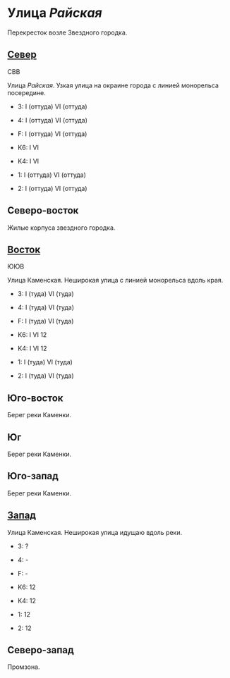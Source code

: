 # Улица *Райская*

Перекресток возле Звездного городка.

## [Север](./10630005.md)

СВВ

Улица *Райская*.
Узкая улица на окраине города с линией монорельса посередине.

* 3:    I (оттуда)  VI (оттуда)
* 4:    I (оттуда)  VI (оттуда)
* F:    I (оттуда)  VI (оттуда)

* K6:   I   VI
* K4:   I   VI
* 1:    I (оттуда)  VI (оттуда)
* 2:    I (оттуда)  VI (оттуда)

## Северо-восток

Жилые корпуса звездного городка.

## [Восток](./10625020.md)

ЮЮВ

Улица Каменская.
Неширокая улица с линией монорельса вдоль края.

* 3:    I (туда)    VI (туда)
* 4:    I (туда)    VI (туда)
* F:    I (туда)    VI (туда)

* K6:   I   VI
        12
* K4:   I   VI
        12
* 1:    I (туда)    VI (туда)
* 2:    I (туда)    VI (туда)

## Юго-восток

Берег реки Каменки.

## Юг

Берег реки Каменки.

## Юго-запад

Берег реки Каменки.

## [Запад](./10565020.md)

Улица Каменская.
Неширокая улица идущаю вдоль реки.

* 3:    ?
* 4:    -
* F:    -

* K6:   12
* K4:   12
* 1:    12
* 2:    12

## Северо-запад

Промзона.
